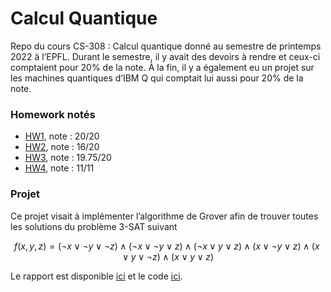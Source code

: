 # Calcul Quantique
Repo du cours CS-308 : Calcul quantique donné au semestre de printemps 2022 ä l’EPFL. Durant le semestre, il y avait des devoirs à rendre et ceux-ci comptaient pour 20% de la note. À la fin, il y a également eu un projet sur les machines quantiques d’IBM Q qui comptait lui aussi pour 20% de la note. 

### Homework notés 

- [HW1](homework/QC_HWG1.pdf), note : 20/20
- [HW2](homework/QC_HWG2.pdf), note : 16/20
- [HW3](homework/QC_HWG3.pdf), note : 19.75/20
- [HW4](homework/QC_HWG4.pdf), note : 11/11

### Projet 

Ce projet visait à implémenter l’algorithme de Grover afin de trouver toutes les solutions du problème $3$-SAT suivant 

$$
f(x,y,z) = (\lnot x \lor \lnot y \lor\lnot z) \land (\lnot x \lor \lnot y \lor z)\land (\lnot x \lor y \lor z)\land(x \lor \lnot y \lor z)\land(x \lor y \lor \lnot z) \land (x \lor y \lor z)
$$

Le rapport est disponible [ici](projet/Mini_Project_Grover_X_3_SAT__Copy_.pdf) et le code [ici](projet/grover_algorithm.py). 
